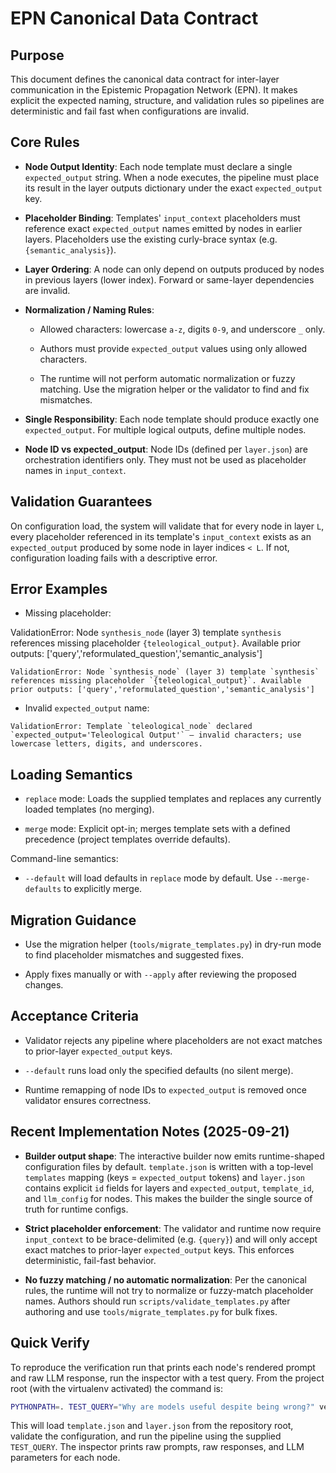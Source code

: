 # EPN Canonical Data Contract

## Purpose

This document defines the canonical data contract for inter-layer communication in the Epistemic Propagation Network (EPN). It makes explicit the expected naming, structure, and validation rules so pipelines are deterministic and fail fast when configurations are invalid.

## Core Rules

- **Node Output Identity**: Each node template must declare a single `expected_output` string. When a node executes, the pipeline must place its result in the layer outputs dictionary under the exact `expected_output` key.

- **Placeholder Binding**: Templates' `input_context` placeholders must reference exact `expected_output` names emitted by nodes in earlier layers. Placeholders use the existing curly-brace syntax (e.g. `{semantic_analysis}`).

- **Layer Ordering**: A node can only depend on outputs produced by nodes in previous layers (lower index). Forward or same-layer dependencies are invalid.

- **Normalization / Naming Rules**:

  - Allowed characters: lowercase `a-z`, digits `0-9`, and underscore `_` only.

  - Authors must provide `expected_output` values using only allowed characters.

  - The runtime will not perform automatic normalization or fuzzy matching. Use the migration helper or the validator to find and fix mismatches.

- **Single Responsibility**: Each node template should produce exactly one `expected_output`. For multiple logical outputs, define multiple nodes.

- **Node ID vs expected_output**: Node IDs (defined per `layer.json`) are orchestration identifiers only. They must not be used as placeholder names in `input_context`.

## Validation Guarantees

On configuration load, the system will validate that for every node in layer `L`, every placeholder referenced in its template's `input_context` exists as an `expected_output` produced by some node in layer indices `< L`. If not, configuration loading fails with a descriptive error.

## Error Examples

- Missing placeholder:

ValidationError: Node `synthesis_node` (layer 3) template `synthesis` references missing placeholder `{teleological_output}`. Available prior outputs: ['query','reformulated_question','semantic_analysis']
```
ValidationError: Node `synthesis_node` (layer 3) template `synthesis` references missing placeholder `{teleological_output}`. Available prior outputs: ['query','reformulated_question','semantic_analysis']
```

- Invalid `expected_output` name:

```
ValidationError: Template `teleological_node` declared `expected_output='Teleological Output'` — invalid characters; use lowercase letters, digits, and underscores.
```

## Loading Semantics

- `replace` mode: Loads the supplied templates and replaces any currently loaded templates (no merging).

- `merge` mode: Explicit opt-in; merges template sets with a defined precedence (project templates override defaults).

Command-line semantics:

- `--default` will load defaults in `replace` mode by default. Use `--merge-defaults` to explicitly merge.

## Migration Guidance

- Use the migration helper (`tools/migrate_templates.py`) in dry-run mode to find placeholder mismatches and suggested fixes.

- Apply fixes manually or with `--apply` after reviewing the proposed changes.

## Acceptance Criteria

- Validator rejects any pipeline where placeholders are not exact matches to prior-layer `expected_output` keys.

- `--default` runs load only the specified defaults (no silent merge).

- Runtime remapping of node IDs to `expected_output` is removed once validator ensures correctness.

## Recent Implementation Notes (2025-09-21)

- **Builder output shape**: The interactive builder now emits runtime-shaped configuration files by default. `template.json` is written with a top-level `templates` mapping (keys = `expected_output` tokens) and `layer.json` contains explicit `id` fields for layers and `expected_output`, `template_id`, and `llm_config` for nodes. This makes the builder the single source of truth for runtime configs.

- **Strict placeholder enforcement**: The validator and runtime now require `input_context` to be brace-delimited (e.g. `{query}`) and will only accept exact matches to prior-layer `expected_output` keys. This enforces deterministic, fail-fast behavior.

- **No fuzzy matching / no automatic normalization**: Per the canonical rules, the runtime will not try to normalize or fuzzy-match placeholder names. Authors should run `scripts/validate_templates.py` after authoring and use `tools/migrate_templates.py` for bulk fixes.

## Quick Verify

To reproduce the verification run that prints each node's rendered prompt and raw LLM response, run the inspector with a test query. From the project root (with the virtualenv activated) the command is:

```bash
PYTHONPATH=. TEST_QUERY="Why are models useful despite being wrong?" venv/bin/python scripts/epn_inspect_run.py
```

This will load `template.json` and `layer.json` from the repository root, validate the configuration, and run the pipeline using the supplied `TEST_QUERY`. The inspector prints raw prompts, raw responses, and LLM parameters for each node.
